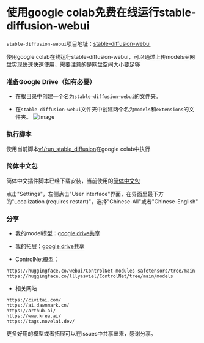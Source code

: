 # 使用google colab免费在线运行stable-diffusion-webui

`stable-diffusion-webui`项目地址：[stable-diffusion-webui](https://github.com/AUTOMATIC1111/stable-diffusion-webui)

使用google colab在线运行stable-diffusion-webui，可以通过上传models至网盘实现快速快速使用，需要注意的是网盘空间大小要足够


### 准备Google Drive（如有必要）

- 在根目录中创建一个名为`stable-diffusion-webui`的文件夹。

- 在`stable-diffusion-webui`文件夹中创建两个名为`models`和`extensions`的文件夹。
![image](https://user-images.githubusercontent.com/51420323/226169034-a3478906-b77a-436c-89d3-6def3b7cdfdc.png)


### 执行脚本

使用当前脚本[v1/run_stable_diffusion](https://github.com/zc0125/colab-stable-diffusion-webui/blob/main/v1/run_stable_diffusion.ipynb)在google colab中执行

### 简体中文包
简体中文插件脚本已经下载安装，当前使用的[简体中文包](https://github.com/VinsonLaro/stable-diffusion-webui-chinese)

点击"Settings"，左侧点击"User interface"界面，在界面里最下方的"Localization (requires restart)"，选择"Chinese-All"或者"Chinese-English"

### 分享

- 我的model模型：[google drive共享](https://drive.google.com/drive/folders/1_o2Z3-c_EYqfx-7skFJ_7hXPbhQc6zuD?usp=sharing)

- 我的拓展：[google drive共享](https://drive.google.com/drive/folders/1Wrta7OGFNs-7Us7h4CIh-wCHYKu1bgqt?usp=sharing)

- ControlNet模型：
```
https://huggingface.co/webui/ControlNet-modules-safetensors/tree/main
https://huggingface.co/lllyasviel/ControlNet/tree/main/models
```

- 相关网站
```
https://civitai.com/
https://ai.dawnmark.cn/
https://arthub.ai/
https://www.krea.ai/
https://tags.novelai.dev/
```

更多好用的模型或者拓展可以在Issues中共享出来，感谢分享。


